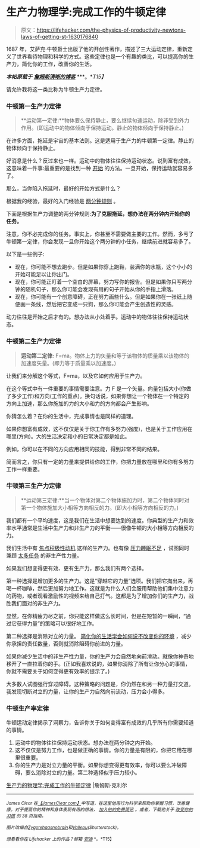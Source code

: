 # 生产力物理学:完成工作的牛顿定律

> 原文：<https://lifehacker.com/the-physics-of-productivity-newtons-laws-of-getting-st-1630176840>

1687 年，艾萨克·牛顿爵士出版了他的开创性著作，描述了三大运动定律，重新定义了世界看待物理和科学的方式。这些定律也是一个有趣的类比，可以提高你的生产力，简化你的工作，改善你的生活。



***本帖原载于*** [***詹姆斯清晰的博客***](http://jamesclear.com/physics-productivity) ***。**T15】*

请允许我将这一类比称为牛顿生产力定律。

### 牛顿第一生产力定律

> **运动第一定律:**物体要么保持静止，要么继续匀速运动，除非受到外力作用。(即运动中的物体倾向于保持运动。静止的物体倾向于保持静止。)

在许多方面，拖延是宇宙的基本法则。这是适用于生产力的牛顿第一定律。静止的物体倾向于保持静止。

好消息是什么？反过来也一样。运动中的物体往往保持运动状态。说到富有成效，这意味着一件事:最重要的是找到一种 [开始](http://jamesclear.com/start-succeed) 的方法。一旦开始，保持运动就容易多了。

那么，当你陷入拖延时，最好的开始方式是什么？

根据我的经验，最好的入门经验是 [两分钟规则](https://lifehacker.com/use-the-two-minute-rule-to-stop-procrastinating-and-get-1521792128) 。

下面是根据生产力调整的两分钟规则:**为了克服拖延，想办法在两分钟内开始你的任务。**

注意，你不必完成你的任务。事实上，你甚至不需要做主要的工作。然而，多亏了牛顿第一定律，你会发现一旦你开始这个两分钟的小任务，继续前进就容易多了。

以下是一些例子:

*   现在，你可能不想去跑步。但是如果你穿上跑鞋，装满你的水瓶，这个小小的开始可能足以让你出门。
*   现在，你可能正盯着一个空白的屏幕，努力写你的报告。但是如果你只写两分钟的随机句子，那么你可能会发现有用的句子开始从你的手指上滑落。
*   现在，你可能有一个创意障碍，正在努力画些什么。但是如果你在一张纸上随便画一条线，然后把它变成一只狗，那么你可能会产生创造性的灵感。

动力往往是开始之后才有的。想办法从小处着手。运动中的物体往往保持运动状态。

### 牛顿第二生产力定律

> **运动第二定律:** F=ma。物体上力的矢量和等于该物体的质量乘以该物体的加速度矢量。(即力等于质量乘以加速度。)

让我们来分解这个等式，F=ma，以及它如何应用于生产力。

在这个等式中有一件重要的事情需要注意。力 F 是一个矢量。向量包括大小(你做了多少工作)和方向(工作的重点)。换句话说，如果你想让一个物体在一个特定的方向上加速，那么你施加的力的大小和力的方向都会产生影响。

你猜怎么着？在你的生活中，完成事情也是同样的道理。

如果你想富有成效，这不仅仅是关于你工作有多努力(强度)，也是关于工作应用在哪里(方向)。大的生活决定和小的日常决定都是如此。

例如，你可以在不同的方向应用相同的技能，得到非常不同的结果。

简而言之，你只有一定的力量来提供给你的工作，你把力量放在哪里和你有多努力工作一样重要。

### 牛顿第三生产力定律

> **运动第三定律:**当一个物体对第二个物体施加力时，第二个物体同时对第一个物体施加大小相等方向相反的力。(即大小相等方向相反的力。)

我们都有一个平均速度，这是我们在生活中想要达到的速度。你典型的生产力和效率水平通常是生活中生产力和非生产力的平衡——很像牛顿的大小相等方向相反的力。

我们生活中有 [焦点](http://jamesclear.com/how-to-focus)[积极性](http://jamesclear.com/positive-thinking)[动机](http://jamesclear.com/how-to-get-motivated) 这样的生产力。也有像 [压力](http://jamesclear.com/working-hard)[睡眠不足](http://jamesclear.com/better-sleep) ，试图同时兼顾 [太多任务](http://jamesclear.com/pruning) 的非生产性力量。

如果我们想变得更有效、更有生产力，那么我们有两个选择。

第一种选择是增加更多的生产力。这是“穿越它的力量”选项。我们把它掏出来，再喝一杯咖啡，然后更加努力地工作。这就是为什么人们会服用帮助他们集中注意力的药物，或者观看激励性的视频来给自己打气。这都是为了增加你们的生产力，战胜我们面对的非生产力。

显然，在你精疲力尽之前，你只能这样做这么长时间，但是在短暂的一瞬间，“通过它获得力量”的策略可以很好地工作。

第二种选择是消除对立的力量。 [简化你的生活](http://jamesclear.com/eliminate)[学会如何说不](https://lifehacker.com/a-scientific-guide-to-saying-no-1293242273)[改变你的环境](http://jamesclear.com/jonas-salk) ，减少你承担的责任数量，否则就消除阻碍你前进的力量。

如果你减少生活中的非生产性力量，你的生产力会自然地向前滑动。就像你神奇地移开了一直拉着你的手。(正如我喜欢说的，如果你消除了所有让你分心的事情，你就不需要关于如何变得更有效率的提示了。)

大多数人试图强行穿过障碍。这种策略的问题是，你仍然在和另一种力量打交道。我发现切断对立的力量，让你的生产力自然向前流动，压力会小得多。

### 牛顿生产率定律

牛顿运动定律揭示了洞察力，告诉你关于如何变得富有成效的几乎所有你需要知道的事情。

1.  运动中的物体往往保持运动状态。想办法在两分钟之内开始。
2.  这不仅仅是努力工作，也是做正确的事情。你的力量是有限的，你把它用在哪里很重要。
3.  你的生产力是对立力量的平衡。如果你想变得更有效率，你可以要么冲破障碍，要么消除对立的力量。第二种选择似乎压力较小。

[生产力的物理学:完成工作的牛顿定律](http://jamesclear.com/physics-productivity) |詹姆斯·克利尔

* * *

<small>*James Clear 在*</small>[<small>*【JamesClear.com】*</small>](http://jamesclear.com/)<small>*中写道，在这里他用行为科学来帮助你掌握习惯，改善健康。对于提高你的精神和身体表现有用的想法，*</small> [<small>*加入他的免费简讯*</small>](http://jamesclear.com/newsletter) <small>*。或者，下载他关于*</small> [<small>*改变你的习惯*</small>](http://jamesclear.com/habits) <small>*的 38 页指南。*</small>

<small>*图片改编自*</small>[<small>*Zygotehaasnobrain*</small>](http://www.shutterstock.com/pic.mhtml?id=209940490&src=id)<small>*和*</small>[<small>*Vallepu*</small>](http://www.shutterstock.com/pic.mhtml?id=213391147&src=id)<small>*(Shutterstock)。*</small>

<small>*想看看你在 Lifehacker 上的作品？邮箱*</small> [<small>*安迪*</small>](mailto:andy@lifehacker.com) <small>*。*T15】</small>